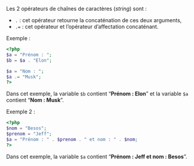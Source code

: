 Les 2 opérateurs de chaînes de caractères (*string*) sont :

- ```.``` : cet opérateur retourne la concaténation de ces deux arguments,
- ```.=``` : cet opérateur et l’opérateur d’affectation concaténant.

Exemple :

``` php
<?php
$a = "Prénom : ";
$b = $a . "Elon"; 

$a = "Nom : ";
$a .= "Musk"; 
?>
```

Dans cet exemple, la variable ```$b``` contient “**Prénom : Elon**” et la variable ```$a``` contient “**Nom : Musk**”.

Exemple 2 :

``` php
<?php
$nom = "Besos";
$prenom = "Jeff";
$a = "Prénom : " . $prenom . " et nom : " . $nom;
?>
```

Dans cet exemple, la variable ```$a``` contient “**Prénom : Jeff et nom : Besos**”.
